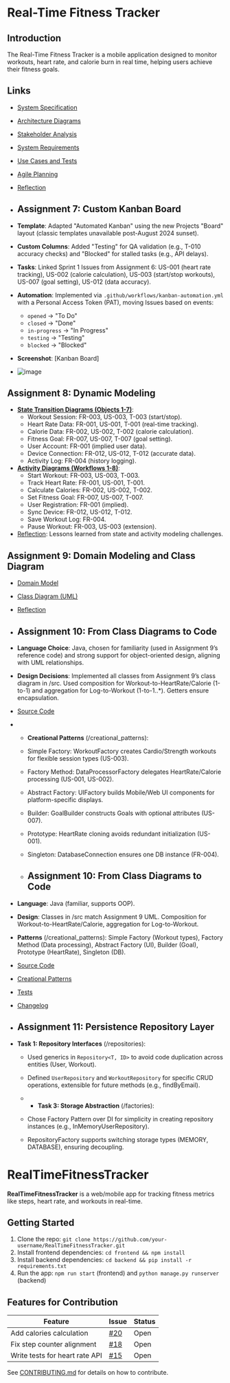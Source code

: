 # Real-Time Fitness Tracker
## Introduction
The Real-Time Fitness Tracker is a mobile application designed to monitor workouts, heart rate, and calorie burn in real time, helping users achieve their fitness goals.

## Links
- [System Specification](SPECIFICATION.md)
- [Architecture Diagrams](ARCHITECTURE.md)
- [Stakeholder Analysis](STAKEHOLDER_ANALYSIS.md)
- [System Requirements](SYSTEM_REQUIREMENTS.md)
- [Use Cases and Tests](USE_CASES_AND_TESTS.md)
- [Agile Planning](AGILE_PLANNING.md)
- [Reflection](REFLECTION.md)

- ## Assignment 7: Custom Kanban Board
- **Template**: Adapted "Automated Kanban" using the new Projects "Board" layout (classic templates unavailable post-August 2024 sunset).
- **Custom Columns**: Added "Testing" for QA validation (e.g., T-010 accuracy checks) and "Blocked" for stalled tasks (e.g., API delays).
- **Tasks**: Linked Sprint 1 Issues from Assignment 6: US-001 (heart rate tracking), US-002 (calorie calculation), US-003 (start/stop workouts), US-007 (goal setting), US-012 (data accuracy).
- **Automation**: Implemented via `.github/workflows/kanban-automation.yml` with a Personal Access Token (PAT), moving Issues based on events:
  - `opened` → "To Do"
  - `closed` → "Done"
  - `in-progress` → "In Progress"
  - `testing` → "Testing"
  - `blocked` → "Blocked"
- **Screenshot**: [Kanban Board]
- ![image](https://github.com/user-attachments/assets/a132b681-d07a-4e10-91d1-3d6c62233816)

## Assignment 8: Dynamic Modeling
- **[State Transition Diagrams (Objects 1-7)](state_transition_diagrams.md)**:
  - Workout Session: FR-003, US-003, T-003 (start/stop).
  - Heart Rate Data: FR-001, US-001, T-001 (real-time tracking).
  - Calorie Data: FR-002, US-002, T-002 (calorie calculation).
  - Fitness Goal: FR-007, US-007, T-007 (goal setting).
  - User Account: FR-001 (implied user data).
  - Device Connection: FR-012, US-012, T-012 (accurate data).
  - Activity Log: FR-004 (history logging).
- **[Activity Diagrams (Workflows 1-8)](activity_diagrams.md)**:
  - Start Workout: FR-003, US-003, T-003.
  - Track Heart Rate: FR-001, US-001, T-001.
  - Calculate Calories: FR-002, US-002, T-002.
  - Set Fitness Goal: FR-007, US-007, T-007.
  - User Registration: FR-001 (implied).
  - Sync Device: FR-012, US-012, T-012.
  - Save Workout Log: FR-004.
  - Pause Workout: FR-003, US-003 (extension).
- [Reflection](assignment8_reflection.md): Lessons learned from state and activity modeling challenges.

## Assignment 9: Domain Modeling and Class Diagram
- [Domain Model](domin_model.md)
- [Class Diagram (UML)](class_diagrams.md)
- [Reflection](assignment9_reflection.md)

- ## Assignment 10: From Class Diagrams to Code
- **Language Choice**: Java, chosen for familiarity (used in Assignment 9’s reference code) and strong support for object-oriented design, aligning with UML relationships.
- **Design Decisions**: Implemented all classes from Assignment 9’s class diagram in /src. Used composition for Workout-to-HeartRate/Calorie (1-to-1) and aggregation for Log-to-Workout (1-to-1..*). Getters ensure encapsulation.
- [Source Code](/src)

- - **Creational Patterns** (/creational_patterns):
  - Simple Factory: WorkoutFactory creates Cardio/Strength workouts for flexible session types (US-003).
  - Factory Method: DataProcessorFactory delegates HeartRate/Calorie processing (US-001, US-002).
  - Abstract Factory: UIFactory builds Mobile/Web UI components for platform-specific displays.
  - Builder: GoalBuilder constructs Goals with optional attributes (US-007).
  - Prototype: HeartRate cloning avoids redundant initialization (US-001).
  - Singleton: DatabaseConnection ensures one DB instance (FR-004).
 
  - ## Assignment 10: From Class Diagrams to Code
- **Language**: Java (familiar, supports OOP).
- **Design**: Classes in /src match Assignment 9 UML. Composition for Workout-to-HeartRate/Calorie, aggregation for Log-to-Workout.
- **Patterns** (/creational_patterns): Simple Factory (Workout types), Factory Method (Data processing), Abstract Factory (UI), Builder (Goal), Prototype (HeartRate), Singleton (DB).
- [Source Code](/src)
- [Creational Patterns](/creational_patterns)
- [Tests](/tests)
- [Changelog](CHANGELOG.md)

- ## Assignment 11: Persistence Repository Layer
- **Task 1: Repository Interfaces** (/repositories):
  - Used generics in `Repository<T, ID>` to avoid code duplication across entities (User, Workout).
  - Defined `UserRepository` and `WorkoutRepository` for specific CRUD operations, extensible for future methods (e.g., findByEmail).
 
  - - **Task 3: Storage Abstraction** (/factories):
  - Chose Factory Pattern over DI for simplicity in creating repository instances (e.g., InMemoryUserRepository).
  - RepositoryFactory supports switching storage types (MEMORY, DATABASE), ensuring decoupling.
# RealTimeFitnessTracker

**RealTimeFitnessTracker** is a web/mobile app for tracking fitness metrics like steps, heart rate, and workouts in real-time.

## Getting Started
1. Clone the repo: `git clone https://github.com/your-username/RealTimeFitnessTracker.git`
2. Install frontend dependencies: `cd frontend && npm install`
3. Install backend dependencies: `cd backend && pip install -r requirements.txt`
4. Run the app: `npm run start` (frontend) and `python manage.py runserver` (backend)

## Features for Contribution
| Feature | Issue | Status |
|---------|-------|--------|
| Add calories calculation | [#20](https://github.com/your-username/RealTimeFitnessTracker/issues/20) | Open |
| Fix step counter alignment | [#18](https://github.com/your-username/RealTimeFitnessTracker/issues/18) | Open |
| Write tests for heart rate API | [#15](https://github.com/your-username/RealTimeFitnessTracker/issues/15) | Open |

See [CONTRIBUTING.md](CONTRIBUTING.md) for details on how to contribute.
